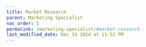 ```yaml
---
title: Market Research
parent: Marketing Specialist
nav_order: 1
permalink: /marketing-specialist/#market-research
last_modified_date: Dec 14 2024 at 11:52 PM
---
```

